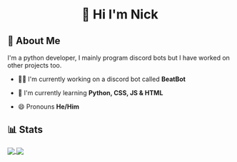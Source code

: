#        <center>👋 Hi I'm Nick</center>
## 🚀 About Me

I'm a python developer, I mainly program discord bots but I have worked on other projects too.
    
- 👩‍💻 I'm currently working on a discord bot called **BeatBot**

- 🧠 I'm currently learning **Python, CSS, JS & HTML**

- 😄 Pronouns **He/Him**


## 📊 Stats
<a href="https://github.com/FoxBoiNick">
  <img align="center" src="http://github-readme-streak-stats.herokuapp.com?user=FoxBoiNick&theme=dark&hide_border=true&date_format=j%20M%5B%20Y%5D&ring=E04C45&fire=E04C45&sideNums=E04C45&currStreakLabel=FFFFFF&stroke=1B1E26&background=22252F&dates=BEBEBE&sideLabels=FFFFFF&currStreakNum=DDDDDD" />
</a><a href="https://github.com/FoxBoiNick">
  <img align="center" src="https://github-readme-stats.vercel.app/api?username=FoxBoiNick&count_private=true&bg_color=22252f&hide_border=true&title_color=ffffff&icon_color=e04c45&text_color=bebebe&show_icons=true" />
</a>
